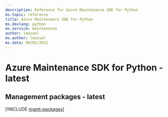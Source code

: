 ```yaml
---
description: Reference for Azure Maintenance SDK for Python
ms.topic: reference
title: Azure Maintenance SDK for Python
ms.devlang: python
ms.service: maintenance
author: lmazuel
ms.author: lmazuel
ms.data: 09/02/2022
---
```

# Azure Maintenance SDK for Python - latest

## Management packages - latest
[!INCLUDE [mgmt-packages](maintenance-mgmt-index.md)]